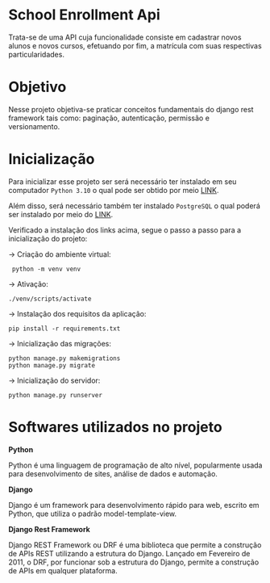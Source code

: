 # School Enrollment Api

  Trata-se de uma API cuja funcionalidade consiste em cadastrar novos alunos e novos cursos, efetuando por fim, a matrícula com suas respectivas particularidades.

# Objetivo

  Nesse projeto objetiva-se praticar conceitos fundamentais do django rest framework tais como: paginação, autenticação, permissão e versionamento.

# Inicialização

  Para inicializar esse projeto ser será necessário ter instalado em seu computador ```Python 3.10``` o qual pode ser obtido por meio [LINK](www.python.org/downloads/).

  Além disso, será necessário também ter instalado ```PostgreSQL``` o qual poderá ser instalado por meio do [LINK]([www.python.org/downloads/](https://www.postgresql.org/download/)).
  
  Verificado a instalação dos links acima, segue o passo a passo para a inicialização do projeto:
  
  -> Criação do ambiente virtual:
     
     python -m venv venv
  
  -> Ativação:
  
    ./venv/scripts/activate
    
  -> Instalação dos requisitos da aplicação:
  
    pip install -r requirements.txt
   
  -> Inicialização das migrações:
  
    python manage.py makemigrations
    python manage.py migrate
   
  -> Inicialização do servidor:
    
    python manage.py runserver
  
  # Softwares utilizados no projeto
  
   **Python**
    
   Python é uma linguagem de programação de alto nível, popularmente usada para desenvolvimento de sites, análise de dados e automação.
   
   **Django**
   
   Django é um framework para desenvolvimento rápido para web, escrito em Python, que utiliza o padrão model-template-view. 
   
   **Django Rest Framework**
   
   Django REST Framework ou DRF é uma biblioteca que permite a construção de APIs REST utilizando a estrutura do Django. Lançado em Fevereiro de 2011, o DRF, por funcionar sob a estrutura do Django, permite a construção de APIs em qualquer plataforma.
    
